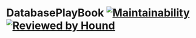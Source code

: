 # DatabasePlayBook [![Maintainability](https://api.codeclimate.com/v1/badges/5cc6b6353b98c95f7e23/maintainability)](https://codeclimate.com/github/WinstonKamau/DatabasePlayBook/maintainability) [![Reviewed by Hound](https://img.shields.io/badge/Reviewed_by-Hound-8E64B0.svg)](https://houndci.com)